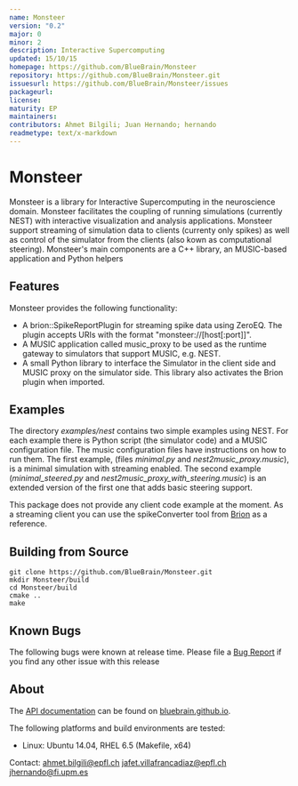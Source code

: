 ```yaml
---
name: Monsteer
version: "0.2"
major: 0
minor: 2
description: Interactive Supercomputing
updated: 15/10/15
homepage: https://github.com/BlueBrain/Monsteer
repository: https://github.com/BlueBrain/Monsteer.git
issuesurl: https://github.com/BlueBrain/Monsteer/issues
packageurl: 
license: 
maturity: EP
maintainers: 
contributors: Ahmet Bilgili; Juan Hernando; hernando
readmetype: text/x-markdown
---
```

# Monsteer

Monsteer is a library for Interactive Supercomputing in the neuroscience domain.
Monsteer facilitates the coupling of running simulations (currently NEST) with
interactive visualization and analysis applications. Monsteer support streaming
of simulation data to clients (currenty only spikes) as well as control of the
simulator from the clients (also kown as computational steering).
Monsteer's main components are a C++ library, an MUSIC-based application and Python
helpers

## Features

Monsteer provides the following functionality:
* A brion::SpikeReportPlugin for streaming spike data using ZeroEQ. The
  plugin accepts URIs with the format "monsteer://[host[:port]]".
* A MUSIC application called music_proxy to be used as the runtime gateway
  to simulators that support MUSIC, e.g. NEST.
* A small Python library to interface the Simulator in the client side and
  MUSIC proxy on the simulator side. This library also activates the Brion
  plugin when imported.

## Examples

The directory *examples/nest* contains two simple examples using NEST. For each
example there is Python script (the simulator code) and a MUSIC configuration
file. The music configuration files have instructions on how to run them. The
first example, (files *minimal.py* and *nest2music_proxy.music*), is a minimal
simulation with streaming enabled. The second example (*minimal_steered.py*
and *nest2music_proxy_with_steering.music*) is an extended version of the
first one that adds basic steering support.

This package does not provide any client code example at the moment. As a
streaming client you can use the spikeConverter tool from
[Brion](https://github.com/BlueBrain/Brion.git) as a reference.

## Building from Source

~~~
git clone https://github.com/BlueBrain/Monsteer.git
mkdir Monsteer/build
cd Monsteer/build
cmake ..
make
~~~

## Known Bugs

The following bugs were known at release time. Please file a
[Bug Report](https://github.com/BlueBrain/Monsteer/issues) if you find
any other issue with this release

## About

The [API documentation](http://bluebrain.github.io/Monsteer-0.2/index.html)
can be found on [bluebrain.github.io](http://bluebrain.github.io/).

The following platforms and build environments are tested:

* Linux: Ubuntu 14.04, RHEL 6.5 (Makefile, x64)

Contact: ahmet.bilgili@epfl.ch
         jafet.villafrancadiaz@epfl.ch
         jhernando@fi.upm.es

